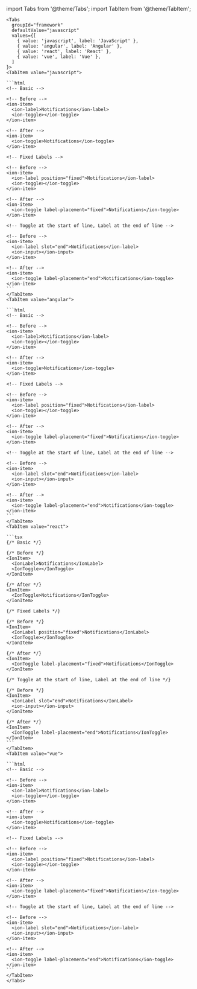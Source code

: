 import Tabs from '@theme/Tabs';
import TabItem from '@theme/TabItem';

````mdx-code-block
<Tabs
  groupId="framework"
  defaultValue="javascript"
  values={[
    { value: 'javascript', label: 'JavaScript' },
    { value: 'angular', label: 'Angular' },
    { value: 'react', label: 'React' },
    { value: 'vue', label: 'Vue' },
  ]
}>
<TabItem value="javascript">

```html
<!-- Basic -->

<!-- Before -->
<ion-item>
  <ion-label>Notifications</ion-label>
  <ion-toggle></ion-toggle>
</ion-item>

<!-- After -->
<ion-item>
  <ion-toggle>Notifications</ion-toggle>
</ion-item>

<!-- Fixed Labels -->

<!-- Before -->
<ion-item>
  <ion-label position="fixed">Notifications</ion-label>
  <ion-toggle></ion-toggle>
</ion-item>

<!-- After -->
<ion-item>
  <ion-toggle label-placement="fixed">Notifications</ion-toggle>
</ion-item>

<!-- Toggle at the start of line, Label at the end of line -->

<!-- Before -->
<ion-item>
  <ion-label slot="end">Notifications</ion-label>
  <ion-input></ion-input>
</ion-item>

<!-- After -->
<ion-item>
  <ion-toggle label-placement="end">Notifications</ion-toggle>
</ion-item>
```
</TabItem>
<TabItem value="angular">

```html
<!-- Basic -->

<!-- Before -->
<ion-item>
  <ion-label>Notifications</ion-label>
  <ion-toggle></ion-toggle>
</ion-item>

<!-- After -->
<ion-item>
  <ion-toggle>Notifications</ion-toggle>
</ion-item>

<!-- Fixed Labels -->

<!-- Before -->
<ion-item>
  <ion-label position="fixed">Notifications</ion-label>
  <ion-toggle></ion-toggle>
</ion-item>

<!-- After -->
<ion-item>
  <ion-toggle label-placement="fixed">Notifications</ion-toggle>
</ion-item>

<!-- Toggle at the start of line, Label at the end of line -->

<!-- Before -->
<ion-item>
  <ion-label slot="end">Notifications</ion-label>
  <ion-input></ion-input>
</ion-item>

<!-- After -->
<ion-item>
  <ion-toggle label-placement="end">Notifications</ion-toggle>
</ion-item>
```
</TabItem>
<TabItem value="react">

```tsx
{/* Basic */}

{/* Before */}
<IonItem>
  <IonLabel>Notifications</IonLabel>
  <IonToggle></IonToggle>
</IonItem>

{/* After */}
<IonItem>
  <IonToggle>Notifications</IonToggle>
</IonItem>

{/* Fixed Labels */}

{/* Before */}
<IonItem>
  <IonLabel position="fixed">Notifications</IonLabel>
  <IonToggle></IonToggle>
</IonItem>

{/* After */}
<IonItem>
  <IonToggle label-placement="fixed">Notifications</IonToggle>
</IonItem>

{/* Toggle at the start of line, Label at the end of line */}

{/* Before */}
<IonItem>
  <IonLabel slot="end">Notifications</IonLabel>
  <ion-input></ion-input>
</IonItem>

{/* After */}
<IonItem>
  <IonToggle label-placement="end">Notifications</IonToggle>
</IonItem>
```
</TabItem>
<TabItem value="vue">

```html
<!-- Basic -->

<!-- Before -->
<ion-item>
  <ion-label>Notifications</ion-label>
  <ion-toggle></ion-toggle>
</ion-item>

<!-- After -->
<ion-item>
  <ion-toggle>Notifications</ion-toggle>
</ion-item>

<!-- Fixed Labels -->

<!-- Before -->
<ion-item>
  <ion-label position="fixed">Notifications</ion-label>
  <ion-toggle></ion-toggle>
</ion-item>

<!-- After -->
<ion-item>
  <ion-toggle label-placement="fixed">Notifications</ion-toggle>
</ion-item>

<!-- Toggle at the start of line, Label at the end of line -->

<!-- Before -->
<ion-item>
  <ion-label slot="end">Notifications</ion-label>
  <ion-input></ion-input>
</ion-item>

<!-- After -->
<ion-item>
  <ion-toggle label-placement="end">Notifications</ion-toggle>
</ion-item>
```
</TabItem>
</Tabs>
````